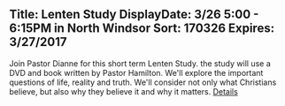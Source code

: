 Title: Lenten Study
DisplayDate: 3/26 5:00 - 6:15PM in North Windsor
Sort: 170326
Expires: 3/27/2017
---
Join Pastor Dianne for this short term Lenten Study.  the study will use a DVD and book written by Pastor Hamilton.  We'll explore the important questions of life, 
reality and truth.  We'll consider not only what Christians believe, but also why they believe it and why it matters.
<a href="assets\img\Lenten Study 2017.jpg" target="blank">Details</a>